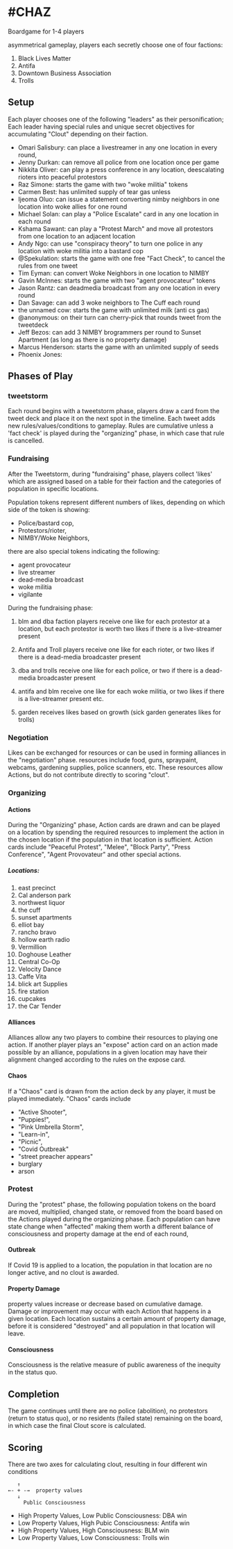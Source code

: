 # #CHAZ 
Boardgame for 1-4 players

asymmetrical gameplay, players each secretly choose one of four factions:  
1. Black Lives Matter
2. Antifa
3. Downtown Business Association
4. Trolls

## Setup
Each player chooses one of the following  "leaders" as their personification;
Each leader having special rules and unique secret objectives for accumulating "Clout" depending on their faction.

 - Omari Salisbury: can place a livestreamer in any one location in every round,
 - Jenny Durkan: can remove all police from one location once per game
 - Nikkita Oliver: can play a press conference in any location, deescalating rioters into peaceful protestors
 - Raz Simone: starts the game with two "woke militia" tokens
 - Carmen Best: has unlimited supply of tear gas unless
 - Ijeoma Oluo: can issue a statement converting nimby neighbors in one location into woke allies for one round 
 - Michael Solan: can play a "Police Escalate" card in any one location in each round 
 - Kshama Sawant: can play a "Protest March" and move all protestors from one location to an adjacent location 
 - Andy Ngo: can use "conspiracy theory" to turn one police in any location with woke militia into a bastard cop
 - @Spekulation: starts the game with one free "Fact Check", to cancel the rules from one tweet 
 - Tim Eyman: can convert Woke Neighbors in one location to NIMBY
 - Gavin McInnes: starts the game with two "agent provocateur" tokens
 - Jason Rantz: can deadmedia broadcast from any one location in every round
 - Dan Savage: can add 3 woke neighbors to The Cuff each round
 - the unnamed cow: starts the game with unlimited milk (anti cs gas)
 - @anonymous: on their turn can cherry-pick that rounds tweet from the tweetdeck 
 - Jeff Bezos: can add 3 NIMBY brogrammers per round to Sunset Apartment (as long as there is no property damage)
 - Marcus Henderson: starts the game with an unlimited supply of seeds
 - Phoenix Jones:

## Phases of Play
### tweetstorm
Each round begins with a tweetstorm phase, players draw a card from the tweet deck and place it on the next spot in the timeline. Each tweet adds new rules/values/conditions to gameplay. Rules are cumulative unless a 'fact check' is played during the "organizing" phase, in which case that rule is cancelled.

### Fundraising
After the Tweetstorm, during "fundraising" phase, players collect 'likes' which are assigned based on a table for their faction and the categories of population in specific locations. 

Population tokens represent different numbers of likes, depending on which side of the token is showing:
 - Police/bastard cop,   
 - Protestors/rioter,   
 - NIMBY/Woke Neighbors,  

there are also special tokens indicating the following:
 - agent provocateur
 - live streamer
 - dead-media broadcast
 - woke militia
 - vigilante

During the fundraising phase: 
1. blm and dba faction players receive one like for each protestor at a location, but each protestor is worth two likes if there is a live-streamer present
2. Antifa and Troll players receive one like for each rioter, or two likes if there is a dead-media broadcaster present  
3. dba and trolls receive one like for each police, or two if there is a dead-media broadcaster present
4. antifa and blm receive one like for each woke militia, or two likes if there is a live-streamer present
etc.

5. garden receives likes based on growth (sick garden generates likes for trolls) 

### Negotiation
Likes can be exchanged for resources or can be used in forming alliances in the "negotiation" phase. resources include food, guns, spraypaint, webcams, gardening supplies, police scanners, etc. These resources allow Actions, but do not contribute directly to scoring "clout".

### Organizing
#### Actions
During the "Organizing" phase, Action cards are drawn and can be played on a location by spending the required resources to implement the action in the chosen location if the population in that location is sufficient. Action cards include "Peaceful Protest", "Melee", "Block Party", "Press Conference", "Agent Provovateur" and other special actions.

##### Locations:
1. east precinct
2. Cal anderson park
3. northwest liquor
4. the cuff
5. sunset apartments
6. elliot bay
7. rancho bravo
8. hollow earth radio
9. Vermillion
10. Doghouse Leather
11. Central Co-Op
12. Velocity Dance
13. Caffe Vita
14. blick art Supplies
15. fire station
16. cupcakes
17. the Car Tender

#### Alliances
Alliances allow any two players to combine their resources to playing one action. If another player plays an "expose" action card on an action made possible by an alliance, populations in a given location may have their alignment changed according to the rules on the expose card. 
#### Chaos
If a "Chaos" card is drawn from the action deck by any player, it must be played immediately. "Chaos" cards include 
 - "Active Shooter", 
 - "Puppies!", 
 - "Pink Umbrella Storm", 
 - "Learn-in", 
 - "Picnic", 
 - "Covid Outbreak"  
 - "street preacher appears"
 - burglary
 - arson
### Protest
During the "protest" phase, the following population tokens on the board are moved, multiplied, changed state, or removed from the board based on the Actions played during the organizing phase. Each population can have state change when "affected" making them worth a different balance of consciousness  and property damage at the end of each round, 
#### Outbreak
If Covid 19 is applied to a location, the population in that location are no longer active, and no clout is awarded.
#### Property Damage
property values increase or decrease based on cumulative damage. Damage or improvement may occur with each Action that happens in a given location. Each location sustains a certain amount of property damage, before it is considered "destroyed" and all population in that location will leave. 
#### Consciousness
Consciousness is the relative measure of public awareness of the inequity in the status quo.

## Completion
The game continues until there are no police (abolition), no protestors (return to status quo), or no residents (failed state) remaining on the board, in which case the final Clout score is calculated.

## Scoring
There are two axes for calculating clout, resulting in four different win conditions

       ↑ 
    ←- + -→  property values					     
       ↓
         Public Consciousness

- High Property Values, Low Public Consciousness: DBA win
- Low Property Values, High Pubic Consciousness: Antifa win
- High Property Values, High Consciousness: BLM win
- Low Property Values, Low Consciousness: Trolls win
